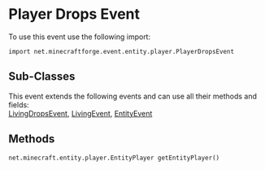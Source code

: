 # Player Drops Event

To use this event use the following import:
```groovy:no-line-numbers
import net.minecraftforge.event.entity.player.PlayerDropsEvent
```

## Sub-Classes
This event extends the following events and can use all their methods and fields: <br>
[LivingDropsEvent](./living_drops_event.md), [LivingEvent](living_event/index.md), [EntityEvent](./entity_event/index.md)

## Methods
```groovy:no-line-numbers
net.minecraft.entity.player.EntityPlayer getEntityPlayer()
```
